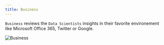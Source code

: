 ```yaml
---
title: Business
---
```


`Business` reviews the `Data Scientists` insights in their favorite environement like Microsoft Office 365, Twitter or Google.

![Business](/images/personas/business.svg "Business")
